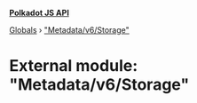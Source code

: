 **[Polkadot JS API](../README.md)**

[Globals](../globals.md) › ["Metadata/v6/Storage"](_metadata_v6_storage_.md)

# External module: "Metadata/v6/Storage"